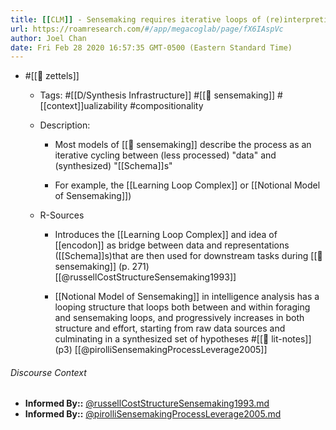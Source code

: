 ```yaml
---
title: [[CLM]] - Sensemaking requires iterative loops of (re)interpreting data in light of evolving schemas
url: https://roamresearch.com/#/app/megacoglab/page/fX6IAspVc
author: Joel Chan
date: Fri Feb 28 2020 16:57:35 GMT-0500 (Eastern Standard Time)
---
```


- #[[🌲 zettels]]

    - Tags: #[[D/Synthesis Infrastructure]] #[[🧱 sensemaking]] #[[context]]ualizability #compositionality

    - Description:

        - Most models of [[🧱 sensemaking]] describe the process as an iterative cycling between (less processed) "data" and (synthesized) "[[Schema]]s"

        - For example, the [[Learning Loop Complex]] or [[Notional Model of Sensemaking]])

    - R-Sources

        - Introduces the [[Learning Loop Complex]] and idea of [[encodon]] as bridge between data and representations ([[Schema]]s)that are then used for downstream tasks during [[🧱 sensemaking]] (p. 271) [[@russellCostStructureSensemaking1993]]

        - [[Notional Model of Sensemaking]] in intelligence analysis has a looping structure that loops both between and within foraging and sensemaking loops, and progressively increases in both structure and effort, starting from raw data sources and culminating in a synthesized set of hypotheses #[[📝 lit-notes]] (p3) [[@pirolliSensemakingProcessLeverage2005]]

###### Discourse Context

- **Informed By::** [@russellCostStructureSensemaking1993.md](@russellCostStructureSensemaking1993.md)
- **Informed By::** [@pirolliSensemakingProcessLeverage2005.md](@pirolliSensemakingProcessLeverage2005.md)
